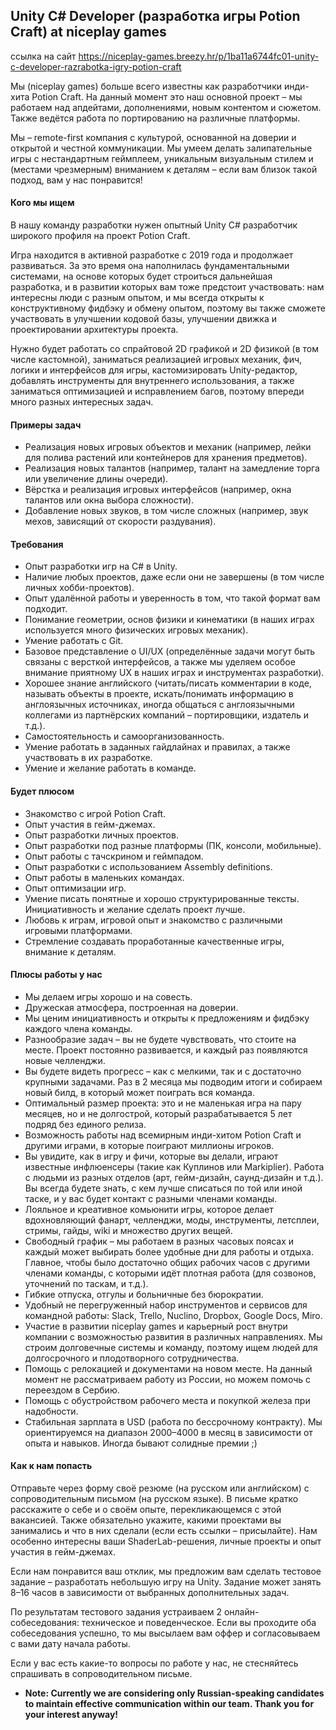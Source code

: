 ## Unity C# Developer (разработка игры Potion Craft) at niceplay games

ссылка на сайт https://niceplay-games.breezy.hr/p/1ba11a6744fc01-unity-c-developer-razrabotka-igry-potion-craft

Мы (niceplay games) больше всего известны как разработчики инди-хита Potion Craft. На данный момент это наш основной проект – мы работаем над апдейтами, дополнениями, новым контентом и сюжетом. Также ведётся работа по портированию на различные платформы.

Мы – remote-first компания с культурой, основанной на доверии и открытой и честной коммуникации. Мы умеем делать залипательные игры с нестандартным геймплеем, уникальным визуальным стилем и (местами чрезмерным) вниманием к деталям – если вам близок такой подход, вам у нас понравится!

#### Кого мы ищем

В нашу команду разработки нужен опытный Unity C# разработчик широкого профиля на проект Potion Craft.

Игра находится в активной разработке с 2019 года и продолжает развиваться. За это время она наполнилась фундаментальными системами, на основе которых будет строиться дальнейшая разработка, и в развитии которых вам тоже предстоит участвовать: нам интересны люди с разным опытом, и мы всегда открыты к конструктивному фидбэку и обмену опытом, поэтому вы также сможете участвовать в улучшении кодовой базы, улучшении движка и проектировании архитектуры проекта.

Нужно будет работать со спрайтовой 2D графикой и 2D физикой (в том числе кастомной), заниматься реализацией игровых механик, фич, логики и интерфейсов для игры, кастомизировать Unity-редактор, добавлять инструменты для внутреннего использования, а также заниматься оптимизацией и исправлением багов, поэтому впереди много разных интересных задач.

#### Примеры задач

- Реализация новых игровых объектов и механик (например, лейки для полива растений или контейнеров для хранения предметов).
- Реализация новых талантов (например, талант на замедление торга или увеличение длины очереди).
- Вёрстка и реализация игровых интерфейсов (например, окна талантов или окна выбора сложности).
- Добавление новых звуков, в том числе сложных (например, звук мехов, зависящий от скорости раздувания).

#### Требования

- Опыт разработки игр на C# в Unity.
- Наличие любых проектов, даже если они не завершены (в том числе личных хобби-проектов).
- Опыт удалённой работы и уверенность в том, что такой формат вам подходит.
- Понимание геометрии, основ физики и кинематики (в наших играх используется много физических игровых механик).
- Умение работать с Git.
- Базовое представление о UI/UX (определённые задачи могут быть связаны с версткой интерфейсов, а также мы уделяем особое внимание приятному UX в наших играх и инструментах разработки).
- Хорошее знание английского (читать/писать комментарии в коде, называть объекты в проекте, искать/понимать информацию в англоязычных источниках, иногда общаться с англоязычными коллегами из партнёрских компаний – портировщики, издатель и т.д.).
- Самостоятельность и самоорганизованность.
- Умение работать в заданных гайдлайнах и правилах, а также участвовать в их разработке.
- Умение и желание работать в команде.

#### Будет плюсом

- Знакомство с игрой Potion Craft.
- Опыт участия в гейм-джемах.
- Опыт разработки личных проектов.
- Опыт разработки под разные платформы (ПК, консоли, мобильные).
- Опыт работы с тачскрином и геймпадом.
- Опыт разработки с использованием Assembly definitions.
- Опыт работы в маленьких командах.
- Опыт оптимизации игр.
- Умение писать понятные и хорошо структурированные тексты.
Инициативность и желание сделать проект лучше.
- Любовь к играм, игровой опыт и знакомство с различными игровыми платформами.
- Стремление создавать проработанные качественные игры, внимание к деталям.

#### Плюсы работы у нас

- Мы делаем игры хорошо и на совесть.
- Дружеская атмосфера, построенная на доверии.
- Мы ценим инициативность и открыты к предложениям и фидбэку каждого члена команды.
- Разнообразие задач – вы не будете чувствовать, что стоите на месте. Проект постоянно развивается, и каждый раз появляются новые челленджи.
- Вы будете видеть прогресс – как с мелкими, так и с достаточно крупными задачами. Раз в 2 месяца мы подводим итоги и собираем новый билд, в который может поиграть вся команда.
- Оптимальный размер проекта: это и не маленькая игра на пару месяцев, но и не долгострой, который разрабатывается 5 лет подряд без единого релиза.
- Возможность работы над всемирным инди-хитом Potion Craft и другими играми, в которые поиграют миллионы игроков.
- Вы увидите, как в игру и фичи, которые вы делали, играют известные инфлюенсеры (такие как Куплинов или Markiplier).
Работа с людьми из разных отделов (арт, гейм-дизайн, саунд-дизайн и т.д.). Вы всегда будете знать, с кем лучше списаться по той или иной таске, и у вас будет контакт с разными членами команды.
- Лояльное и креативное комьюнити игры, которое делает вдохновляющий фанарт, челленджи, моды, инструменты, летсплеи, стримы, гайды, wiki и множество других вещей.
- Свободный график – мы работаем в разных часовых поясах и каждый может выбирать более удобные дни для работы и отдыха. Главное, чтобы было достаточно общих рабочих часов с другими членами команды, с которыми идёт плотная работа (для созвонов, уточнений по таскам, и т.д.).
- Гибкие отпуска, отгулы и больничные без бюрократии.
- Удобный не перегруженный набор инструментов и сервисов для командной работы: Slack, Trello, Nuclino, Dropbox, Google Docs, Miro.
- Участие в развитии niceplay games и карьерный рост внутри компании с возможностью развития в различных направлениях. Мы строим долговечные системы и команду, поэтому ищем людей для долгосрочного и плодотворного сотрудничества.
- Помощь с релокацией и документами на новом месте. На данный момент не рассматриваем работу из России, но можем помочь с переездом в Сербию.
- Помощь с обустройством рабочего места и покупкой железа при надобности.
- Стабильная зарплата в USD (работа по бессрочному контракту). Мы ориентируемся на диапазон $2000–$4000 в месяц в зависимости от опыта и навыков. Иногда бывают солидные премии ;)

#### Как к нам попасть

Отправьте через форму своё резюме (на русском или английском) с сопроводительным письмом (на русском языке). В письме кратко расскажите о себе и о своём опыте, перекликающемся с этой вакансией. Также обязательно укажите, какими проектами вы занимались и что в них сделали (если есть ссылки – присылайте). Нам особенно интересны ваши ShaderLab-решения, личные проекты и опыт участия в гейм-джемах.

Если нам понравится ваш отклик, мы предложим вам сделать тестовое задание – разработать небольшую игру на Unity. Задание может занять 8–16 часов в зависимости от выбранных дополнительных задач.

По результатам тестового задания устраиваем 2 онлайн-собеседования: техническое и поведенческое. Если вы проходите оба собеседования успешно, то мы высылаем вам оффер и согласовываем с вами дату начала работы.

Если у вас есть какие-то вопросы по работе у нас, не стесняйтесь спрашивать в сопроводительном письме.

* **Note: Currently we are considering only Russian-speaking candidates to maintain effective communication within our team. Thank you for your interest anyway!**